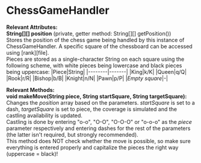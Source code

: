 # ChessGameHandler

**Relevant Attributes:**\
**String[][] position** (private, getter method: String[][] getPosition())\
Stores the position of the chess game being handled by this instance of ChessGameHandler. A specific square of the chessboard can be accessed using [rank][file].\
Pieces are stored as a single-character String on each square using the following scheme, with white pieces being lowercase and black pieces being uppercase:
|Piece|String|
|--------|-------|
|King|k/K|
|Queen|q/Q|
|Rook|r/R|
|Bishop|b/B|
|Knight|n/N|
|Pawn|p/P|
|*Empty square*|-|


**Relevant Methods:**\
**void makeMove(String piece, String startSquare, String targetSquare):**\
Changes the *position* array based on the parameters. *startSquare* is set to a dash, *targetSquare* is set to piece, the coverage is simulated and the castling availability is updated.\
Castling is done by entering "o-o", "O-O", "O-O-O" or "o-o-o" as the *piece* parameter respectively and entering dashes for the rest of the parameters (the latter isn't required, but strongly recommended).\
This method does NOT check whether the move is possible, so make sure everything is entered properly and capitalize the pieces the right way (uppercase = black)!
